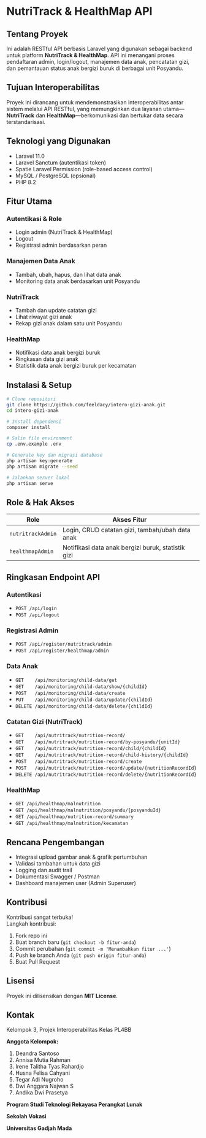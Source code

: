 # NutriTrack & HealthMap API

## Tentang Proyek

Ini adalah RESTful API berbasis Laravel yang digunakan sebagai backend untuk platform **NutriTrack & HealthMap**. API ini menangani proses pendaftaran admin, login/logout, manajemen data anak, pencatatan gizi, dan pemantauan status anak bergizi buruk di berbagai unit Posyandu.

## Tujuan Interoperabilitas

Proyek ini dirancang untuk mendemonstrasikan interoperabilitas antar sistem melalui API RESTful, yang memungkinkan dua layanan utama—**NutriTrack** dan **HealthMap**—berkomunikasi dan bertukar data secara terstandarisasi.

## Teknologi yang Digunakan

- Laravel 11.0
- Laravel Sanctum (autentikasi token)
- Spatie Laravel Permission (role-based access control)
- MySQL / PostgreSQL (opsional)
- PHP 8.2

## Fitur Utama

### Autentikasi & Role

- Login admin (NutriTrack & HealthMap)
- Logout
- Registrasi admin berdasarkan peran

### Manajemen Data Anak

- Tambah, ubah, hapus, dan lihat data anak
- Monitoring data anak berdasarkan unit Posyandu

### NutriTrack

- Tambah dan update catatan gizi
- Lihat riwayat gizi anak
- Rekap gizi anak dalam satu unit Posyandu

### HealthMap

- Notifikasi data anak bergizi buruk
- Ringkasan data gizi anak
- Statistik data anak bergizi buruk per kecamatan

## Instalasi & Setup

```bash
# Clone repositori
git clone https://github.com/feeldacy/intero-gizi-anak.git
cd intero-gizi-anak

# Install dependensi
composer install

# Salin file environment
cp .env.example .env

# Generate key dan migrasi database
php artisan key:generate
php artisan migrate --seed

# Jalankan server lokal
php artisan serve
```

## Role & Hak Akses

| Role              | Akses Fitur                                     |
|-------------------|--------------------------------------------------|
| `nutritrackAdmin` | Login, CRUD catatan gizi, tambah/ubah data anak |
| `healthmapAdmin`  | Notifikasi data anak bergizi buruk, statistik gizi           |

## Ringkasan Endpoint API

### Autentikasi

- `POST /api/login`
- `POST /api/logout`

### Registrasi Admin

- `POST /api/register/nutritrack/admin`
- `POST /api/register/healthmap/admin`

### Data Anak

- `GET    /api/monitoring/child-data/get`
- `GET    /api/monitoring/child-data/show/{childId}`
- `POST   /api/monitoring/child-data/create`
- `PUT    /api/monitoring/child-data/update/{childId}`
- `DELETE /api/monitoring/child-data/delete/{childId}`

### Catatan Gizi (NutriTrack)

- `GET    /api/nutritrack/nutrition-record/`
- `GET    /api/nutritrack/nutrition-record/by-posyandu/{unitId}`
- `GET    /api/nutritrack/nutrition-record/child/{childId}`
- `GET    /api/nutritrack/nutrition-record/child-history/{childId}`
- `POST   /api/nutritrack/nutrition-record/create`
- `POST   /api/nutritrack/nutrition-record/update/{nutritionRecordId}`
- `DELETE /api/nutritrack/nutrition-record/delete/{nutritionRecordId}`

### HealthMap

- `GET /api/healthmap/malnutrition`
- `GET /api/healthmap/malnutrition/posyandu/{posyanduId}`
- `GET /api/healthmap/nutrition-record/summary`
- `GET /api/healthmap/malnutrition/kecamatan`

## Rencana Pengembangan

- Integrasi upload gambar anak & grafik pertumbuhan
- Validasi tambahan untuk data gizi
- Logging dan audit trail
- Dokumentasi Swagger / Postman
- Dashboard manajemen user (Admin Superuser)

## Kontribusi

Kontribusi sangat terbuka!  
Langkah kontribusi:

1. Fork repo ini
2. Buat branch baru (`git checkout -b fitur-anda`)
3. Commit perubahan (`git commit -m 'Menambahkan fitur ...'`)
4. Push ke branch Anda (`git push origin fitur-anda`)
5. Buat Pull Request

## Lisensi

Proyek ini dilisensikan dengan **MIT License**.

## Kontak
Kelompok 3, Projek Interoperabilitas Kelas PL4BB

**Anggota Kelompok:**

1. Deandra Santoso             
2. Annisa Mutia Rahman         
3. Irene Talitha Tyas Rahardjo 
4. Husna Felisa Cahyani       
5. Tegar Adi Nugroho           
6. Dwi Anggara Najwan S        
7. Andika Dwi Prasetya
         
**Program Studi Teknologi Rekayasa Perangkat Lunak**

**Sekolah Vokasi**

**Universitas Gadjah Mada**
